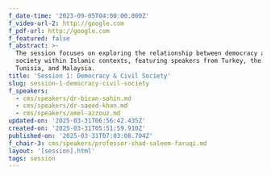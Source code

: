 ```yaml
---
f_date-time: '2023-09-05T04:00:00.000Z'
f_video-url-2: http://google.com
f_pdf-url: http://google.com
f_featured: false
f_abstract: >-
  The session focuses on exploring the relationship between democracy and civil
  society within Islamic contexts, featuring speakers from Turkey, the USA,
  Tunisia, and Malaysia.
title: 'Session 1: Democracy & Civil Society'
slug: session-1-democracy-civil-society
f_speakers:
  - cms/speakers/dr-bican-sahin.md
  - cms/speakers/dr-saeed-khan.md
  - cms/speakers/amel-azzouz.md
updated-on: '2025-03-31T06:56:42.435Z'
created-on: '2025-03-31T05:51:59.910Z'
published-on: '2025-03-31T07:03:08.704Z'
f_chair-3: cms/speakers/professor-shad-saleem-faruqi.md
layout: '[session].html'
tags: session
---
```



